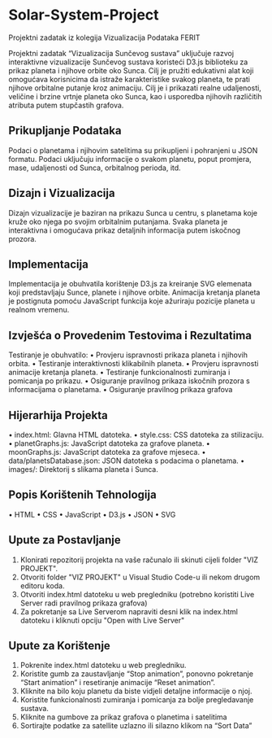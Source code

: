 # Solar-System-Project
Projektni zadatak iz kolegija Vizualizacija Podataka FERIT

Projektni zadatak “Vizualizacija Sunčevog sustava” uključuje razvoj interaktivne vizualizacije Sunčevog sustava koristeći D3.js biblioteku za prikaz planeta i njihove orbite oko Sunca. Cilj je pružiti edukativni alat koji omogućava korisnicima da istraže karakteristike svakog planeta, te prati njihove orbitalne putanje kroz animaciju. Cilj je i prikazati realne udaljenosti, veličine i brzine vrtnje planeta oko Sunca, kao i usporedba njihovih različitih atributa putem stupčastih grafova.

## Prikupljanje Podataka
Podaci o planetama i njihovim satelitima su prikupljeni i pohranjeni u JSON formatu. Podaci uključuju informacije o svakom planetu, poput promjera, mase, udaljenosti od Sunca, orbitalnog perioda, itd.

## Dizajn i Vizualizacija
Dizajn vizualizacije je baziran na prikazu Sunca u centru, s planetama koje kruže oko njega po svojim orbitalnim putanjama. Svaka planeta je interaktivna i omogućava prikaz detaljnih informacija putem iskočnog prozora.

## Implementacija
Implementacija je obuhvatila korištenje D3.js za kreiranje SVG elemenata koji predstavljaju Sunce, planete i njihove orbite. Animacija kretanja planeta je postignuta pomoću JavaScript funkcija koje ažuriraju pozicije planeta u realnom vremenu.

## Izvješća o Provedenim Testovima i Rezultatima
Testiranje je obuhvatilo:
•	Provjeru ispravnosti prikaza planeta i njihovih orbita.
•	Testiranje interaktivnosti klikabilnih planeta.
•	Provjeru ispravnosti animacije kretanja planeta.
•	Testiranje funkcionalnosti zumiranja i pomicanja po prikazu.
•	Osiguranje pravilnog prikaza iskočnih prozora s informacijama o planetama.
•	Osiguranje pravilnog prikaza grafova

## Hijerarhija Projekta
•	index.html: Glavna HTML datoteka.
•	style.css: CSS datoteka za stilizaciju.
•	planetGraphs.js: JavaScript datoteka za grafove planeta.
•	moonGraphs.js: JavaScript datoteka za grafove mjeseca.
•	data/planetsDatabase.json: JSON datoteka s podacima o planetama.
•	images/: Direktorij s slikama planeta i Sunca.

## Popis Korištenih Tehnologija
•	HTML
•	CSS
•	JavaScript
•	D3.js
•	JSON
•	SVG

## Upute za Postavljanje
1.	Klonirati repozitorij projekta na vaše računalo ili skinuti cijeli folder "VIZ PROJEKT".
2.	Otvoriti folder "VIZ PROJEKT" u Visual Studio Code-u ili nekom drugom editoru koda.
3.	Otvoriti index.html datoteku u web pregledniku (potrebno koristiti Live Server radi pravilnog prikaza grafova)
4.	Za pokretanje sa Live Serverom napraviti desni klik na index.html datoteku i kliknuti opciju "Open with Live Server"

## Upute za Korištenje
1.	Pokrenite index.html datoteku u web pregledniku.
2.	Koristite gumb za zaustavljanje “Stop animation”, ponovno pokretanje “Start animation” i resetiranje animacije “Reset animation”.
3.	Kliknite na bilo koju planetu da biste vidjeli detaljne informacije o njoj.
4.	Koristite funkcionalnosti zumiranja i pomicanja za bolje pregledavanje sustava.
5.	Kliknite na gumbove za prikaz grafova o planetima i satelitima
6.	Sortirajte podatke za satellite uzlazno ili silazno klikom na “Sort Data”

